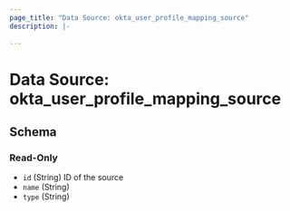 ```yaml
---
page_title: "Data Source: okta_user_profile_mapping_source"
description: |-
  
---
```


# Data Source: okta_user_profile_mapping_source





<!-- schema generated by tfplugindocs -->
## Schema

### Read-Only

- `id` (String) ID of the source
- `name` (String)
- `type` (String)


